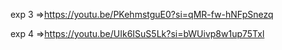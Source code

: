 exp 3 =>https://youtu.be/PKehmstguE0?si=qMR-fw-hNFpSnezq

exp 4 =>https://youtu.be/UIk6ISuS5Lk?si=bWUivp8w1up75Txl
